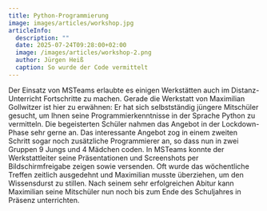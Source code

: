 ```yaml
---
title: Python-Programmierung
image: images/articles/workshop.jpg
articleInfo:
  description: ""
  date: 2025-07-24T09:28:00+02:00
  image: /images/articles/workshop-2.png
  author: Jürgen Heiß
  caption: So wurde der Code vermittelt
---
```


Der Einsatz von MSTeams erlaubte es einigen Werkstätten auch im Distanz-Unterricht Fortschritte zu machen. Gerade die Werkstatt von Maximilian Gollwitzer ist hier zu erwähnen: Er hat sich selbstständig jüngere Mitschüler gesucht, um Ihnen seine Programmierkenntnisse in der Sprache Python zu vermitteln. Die begeisterten Schüler nahmen das Angebot in der Lockdown-Phase sehr gerne an. Das interessante Angebot zog in einem zweiten Schritt sogar noch zusätzliche Programmierer an, so dass nun in zwei Gruppen 9 Jungs und 4 Mädchen coden. In MSTeams konnte der Werkstattleiter seine Präsentationen und Screenshots per Bildschirmfreigabe zeigen sowie versenden. Oft wurde das wöchentliche Treffen zeitlich ausgedehnt und Maximilian musste überziehen, um den Wissensdurst zu stillen. Nach seinem sehr erfolgreichen Abitur kann Maximilian seine Mitschüler nun noch bis zum Ende des Schuljahres in Präsenz unterrichten.
